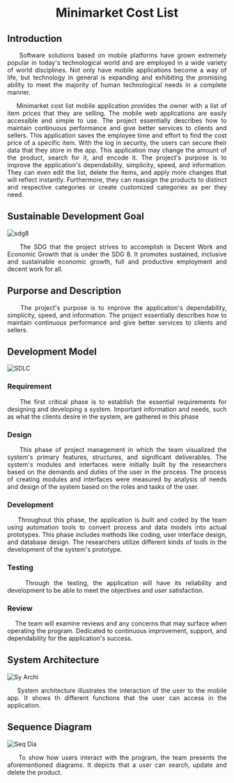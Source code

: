 <h1 align="center">Minimarket Cost List</h1>
<h2>Introduction</h2>
<p align="justify"> &nbsp;&nbsp;&nbsp;&nbsp;Software solutions based on mobile platforms have grown extremely popular in today's technological world and are employed in a wide variety of world disciplines. Not only have mobile applications become a way of life, but technology in general is expanding and exhibiting the promising ability to meet the majority of human technological needs in a complete manner.</p>

<p align="justify"> &nbsp;&nbsp;&nbsp;&nbsp;Minimarket cost list mobile application provides the owner with a list of item prices that they are selling. The mobile web applications are easily accessible and simple to use. The project essentially describes how to maintain continuous performance and give better services to clients and sellers. This application saves the employee time and effort to find the cost price of a specific item. With the log in security, the users can secure their data that they store in the app. This application may change the amount of the product, search for it, and encode it. 
  The project's purpose is to improve the application's dependability, simplicity, speed, and information. They can even edit the list, delete the items, and apply more changes that will reflect instantly. Furthermore, they can reassign the products to distinct and respective categories or create customized categories as per they need.</p>
<h2>Sustainable Development Goal</h2>

![sdg8](https://github.com/cedMRK/Minimarket-Cost-List/assets/113697785/ddc69835-26fc-4483-8b2a-d4728f9e352b)

<p align="justify"> &nbsp;&nbsp;&nbsp;&nbsp;The SDG that the project strives to accomplish is Decent Work and Economic Growth that is under the SDG 8. It promotes sustained, inclusive and sustainable economic growth, full and productive employment and decent work for all.</p>
<h2>Purporse and Description</h2>
<p align="justify"> &nbsp;&nbsp;&nbsp;&nbsp;The project's purpose is to improve the application's dependability, simplicity, speed, and information. The project essentially describes how to maintain continuous performance and give better services to clients and sellers. 
<h2>Development Model</h2>
  <p align="center">
    
  ![SDLC](https://github.com/cedMRK/Minimarket-Cost-List/assets/113697785/99525b96-cc59-4882-95f5-785d32ba2a6c)
  </p>
<h3>Requirement</h3>
<p align="justify"> &nbsp;&nbsp;&nbsp;&nbsp;The first critical phase is to establish the essential requirements for designing and developing a system. Important information and needs, such as what the clients desire in the system, are gathered in this phase</p>
<h3>Design</h3>
<p align="justify"> &nbsp;&nbsp;&nbsp;&nbsp;This phase of project management in which the team visualized the system's primary features, structures, and significant deliverables. The system's modules and interfaces were initially built by the researchers based on the demands and duties of the user in the process. The process of creating modules and interfaces were measured by analysis of needs and design of the system based on the roles and tasks of the user.</p>
<h3>Development</h3>
<p align="justify"> &nbsp;&nbsp;&nbsp;&nbsp;Throughout this phase, the application is built and coded by the team using automation tools to convert process and data models into actual prototypes. This phase includes methods like coding, user interface design, and database design. The researchers utilize different kinds of tools in the development of the system's prototype.</p>
<h3>Testing</h3>
<p align="justify"> &nbsp;&nbsp;&nbsp;&nbsp;Through the testing, the application will have its reliability and development to be able to meet the objectives and user satisfaction.</p>
<h3>Review</h3>
<p align="justify"> &nbsp;&nbsp;&nbsp;&nbsp;The team will examine reviews and any concerns that may surface when operating the program. Dedicated to continuous improvement, support, and dependability for the application's success.</p>

<h2>System Architecture</h2>

![Sy  Archi](https://github.com/cedMRK/Minimarket-Cost-List/assets/113697785/b3861d85-5b93-49dd-9d68-ed81eea2fa96)

<p align="justify"> &nbsp;&nbsp;&nbsp;&nbsp;System architecture illustrates the interaction of the user to the mobile app. It shows th different functions that the user can access in the application.</p>

<h2>Sequence Diagram</h2>

![Seq  Dia](https://github.com/cedMRK/Minimarket-Cost-List/assets/113697785/8124e6b8-41c6-4941-83ec-409b83f415dd)

<p align="justify"> &nbsp;&nbsp;&nbsp;&nbsp;To show how users interact with the program, the team presents the aforementioned diagrams. It depicts that a user can search, update and delete the product.</p>




